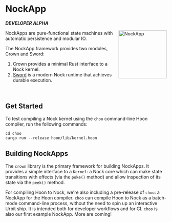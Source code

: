 # NockApp

***DEVELOPER ALPHA***

<img align="right" src="https://zorp.io/img/nockapp.png" height="150px" alt="NockApp">

NockApps are pure-functional state machines with automatic persistence and modular IO.

The NockApp framework provides two modules, Crown and Sword:
1. Crown provides a minimal Rust interface to a Nock kernel.
2. [Sword](https://github.com/zorp-corp/sword) is a modern Nock runtime that achieves durable execution.

<br>

## Get Started

To test compiling a Nock kernel using the `choo` command-line Hoon compiler, run the following commands:

```
cd choo
cargo run --release hoon/lib/kernel.hoon
```

## Building NockApps

The `crown` library is the primary framework for building NockApps. It provides a simple interface to a `Kernel`: a Nock core which can make state transitions with effects (via the `poke()` method) and allow inspection of its state via the `peek()` method.

For compiling Hoon to Nock, we're also including a pre-release of `choo`: a NockApp for the Hoon compiler. `choo` can compile Hoon to Nock as a batch-mode command-line process, without the need to spin up an interactive Urbit ship. It is intended both for developer workflows and for CI. `choo` is also our first example NockApp. More are coming!

